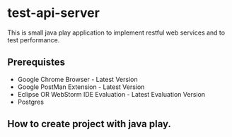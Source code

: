 test-api-server
===============

This is small java play application to implement restful web services and to test performance.

Prerequistes
------
 * Google Chrome Browser - Latest Version
 * Google PostMan Extension - Latest Version
 * Eclipse OR WebStorm IDE Evaluation - Latest Evaluation Version
 * Postgres
 
 How to create project with java play.
------
 
 



